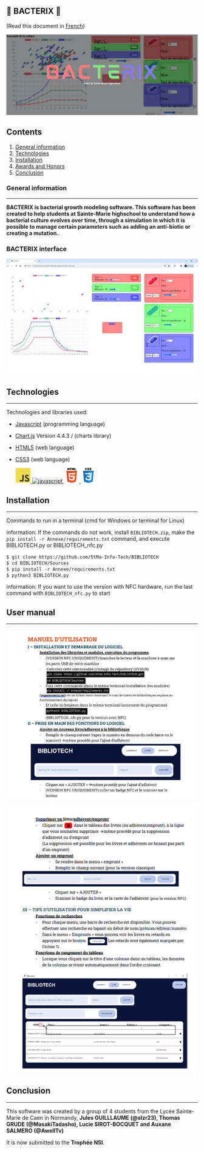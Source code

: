 ## 🦠 BACTERIX 🦠

(Read this document in [French](README_fr.md))

<p align="center">
  <img src="https://github.com/StMa-Info-Tech/BACTERIX/blob/main/bacterix%202/image/BACTERIX_img.png" alt="Sublime's custom image"/>
</p>

## Contents
1. [General information](#General-information)
2. [Technologies](#technologies)
3. [Installation](#installation)
4. [Awards and Honors](#user-manual)
5. [Conclusion](#Conclusion)
### General information
***
**BACTERIX is bacterial growth modeling software. This software has been created to help students at Sainte-Marie highschool to understand how a bacterial culture evolves over time, through a simulation in which it is possible to manage certain parameters such as adding an anti-biotic or creating a mutation.**.
### BACTERIX interface
![BACTERIX](https://github.com/StMa-Info-Tech/BACTERIX/blob/main/bacterix%202/image/interface.jpeg)
## Technologies
***
Technologies and libraries used:
* [Javascript](https://developer.mozilla.org/fr/docs/Web/JavaS) (programming language) 
* [Chart.js](https://www.chartjs.org/docs/latest/) Version 4.4.3 / (charts library)
* [HTML5](https://developer.mozilla.org/fr/docs/Glossary/HTML5) (web language) 
* [CSS3](https://developer.mozilla.org/fr/docs/Web/CSS/Reference) (web language) 

   <a href="https://developer.mozilla.org/en-US/docs/Web/JavaScript" target="_blank" rel="noreferrer"> <img src="https://raw.githubusercontent.com/devicons/devicon/master/icons/javascript/javascript-original.svg" alt="javascript" width="40" height="40"/> </a> <a href="https://www.chartjs.org/" target="_blank" rel="noreferrer"> <img src="https://datacorner.fr/wp-content/uploads/2017/04/chartjs.jpg" alt="javascript" width="40" height="40"/> </a> <a href="https://www.w3.org/html/" target="_blank" rel="noreferrer"> <img src="https://raw.githubusercontent.com/devicons/devicon/master/icons/html5/html5-original-wordmark.svg" alt="html5" width="40" height="40"/> </a> <a href="https://www.w3schools.com/css/" target="_blank" rel="noreferrer"> <img src="https://raw.githubusercontent.com/devicons/devicon/master/icons/css3/css3-original-wordmark.svg" alt="css3" width="40" height="40"/> </a>

## Installation
***
Commands to run in a terminal (cmd for Windows or terminal for Linux) 


information: If the commands do not work, install ``BIBLIOTECH.zip``, make the ```pip install -r Annexe/requirements.txt``` command, and execute BIBLIOTECH.py or BIBLIOTECH_nfc.py
```
$ git clone https://github.com/StMa-Info-Tech/BIBLIOTECH
$ cd BIBLIOTECH/Sources
$ pip install -r Annexe/requirements.txt
$ python3 BIBLIOTECH.py
```
information: If you want to use the version with NFC hardware, run the last command with ``BIBLIOTECH_nfc.py`` to start 
## User manual
***

<p align="center">
  <img src="https://github.com/StMa-Info-Tech/BIBLIOTECH/blob/main/img_readme/Capture.PNG"/>
</p>

<p align="center">
  <img src="https://github.com/StMa-Info-Tech/BIBLIOTECH/blob/main/img_readme/Capture2.PNG"/>
</p>

## Conclusion
***
This software was created by a group of 4 students from the Lycée Sainte-Marie de Caen in Normandy, **Jules GUILLLAUME (@slzr23), Thomas GRUDE (@MasakiTadasho), Lucie SIROT-BOCQUET and Auxane SALMERO (@AwellTv)**

It is now submitted to the **Trophée NSI**.
